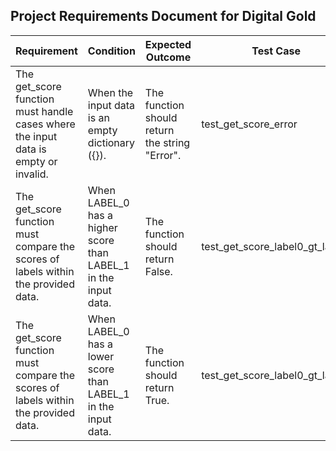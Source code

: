 ## Project Requirements Document for Digital Gold

Requirement | Condition | Expected Outcome | Test Case
----------- | --------- | ---------------- | ---------
The get_score function must handle cases where the input data is empty or invalid. | When the input data is an empty dictionary ({}). | The function should return the string "Error". | test_get_score_error
The get_score function must compare the scores of labels within the provided data. | When LABEL_0 has a higher score than LABEL_1 in the input data. | The function should return False. | test_get_score_label0_gt_label1
The get_score function must compare the scores of labels within the provided data. | When LABEL_0 has a lower score than LABEL_1 in the input data. | The function should return True. | test_get_score_label0_gt_label1 | test_get_score_label0_lt_label1


